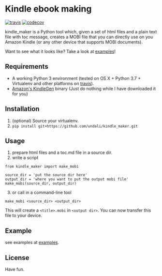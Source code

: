 # Kindle ebook making

[![travis](https://api.travis-ci.org/jachinlin/kindle_maker.svg?branch=master)](https://travis-ci.org/jachinlin/kindle_maker)
[![codecov](https://codecov.io/gh/jachinlin/kindle_maker/branch/master/graph/badge.svg)](https://codecov.io/gh/jachinlin/kindle_maker)


kindle_maker is a Python tool which, given a set of html files and a plain text file with toc message,
creates a MOBI file that you can directly use on you Amazon Kindle (or any other
device that supports MOBI documents).

Want to see what it looks like? Take a look at [examples](./examples)!


## Requirements

* A working Python 3 environment (tested on OS X + Python 3.7 + Virtualenv and other platforms on [travis](https://travis-ci.org/jachinlin/kindle_maker)).
* [Amazon's KindleGen](https://www.amazon.com/gp/feature.html?ie=UTF8&docId=1000765211) binary (Just do nothing while I have downloaded it for you)

## Installation

1. (optional) Source your virtualenv.
2. `pip install git+https://github.com/undali/kindle_maker.git`

## Usage

1. prepare html files and a toc.md file in a source dir.
2. write a script

```
from kindle_maker import make_mobi

source_dir = 'put the source dir here'
output_dir = 'where you want to put the output mobi file'
make_mobi(source_dir, output_dir)

```

3. or call in a command-line tool

```
make_mobi <source_dir> <output_dir>
```
This will create a `<title>.mobi` in `<output dir>`. You can now transfer this
file to your device.

## Example

see examples at [examples](./examples).


## License

Have fun.
